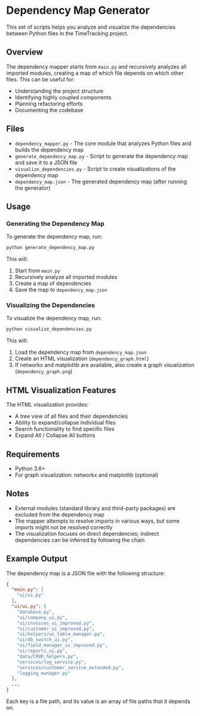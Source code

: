 # Dependency Map Generator

This set of scripts helps you analyze and visualize the dependencies between Python files in the TimeTracking project.

## Overview

The dependency mapper starts from `main.py` and recursively analyzes all imported modules, creating a map of which file depends on which other files. This can be useful for:

- Understanding the project structure
- Identifying highly coupled components
- Planning refactoring efforts
- Documenting the codebase

## Files

- `dependency_mapper.py` - The core module that analyzes Python files and builds the dependency map
- `generate_dependency_map.py` - Script to generate the dependency map and save it to a JSON file
- `visualize_dependencies.py` - Script to create visualizations of the dependency map
- `dependency_map.json` - The generated dependency map (after running the generator)

## Usage

### Generating the Dependency Map

To generate the dependency map, run:

```bash
python generate_dependency_map.py
```

This will:
1. Start from `main.py`
2. Recursively analyze all imported modules
3. Create a map of dependencies
4. Save the map to `dependency_map.json`

### Visualizing the Dependencies

To visualize the dependency map, run:

```bash
python visualize_dependencies.py
```

This will:
1. Load the dependency map from `dependency_map.json`
2. Create an HTML visualization (`dependency_graph.html`)
3. If networkx and matplotlib are available, also create a graph visualization (`dependency_graph.png`)

## HTML Visualization Features

The HTML visualization provides:

- A tree view of all files and their dependencies
- Ability to expand/collapse individual files
- Search functionality to find specific files
- Expand All / Collapse All buttons

## Requirements

- Python 3.6+
- For graph visualization: networkx and matplotlib (optional)

## Notes

- External modules (standard library and third-party packages) are excluded from the dependency map
- The mapper attempts to resolve imports in various ways, but some imports might not be resolved correctly
- The visualization focuses on direct dependencies; indirect dependencies can be inferred by following the chain

## Example Output

The dependency map is a JSON file with the following structure:

```json
{
  "main.py": [
    "ui/ui.py"
  ],
  "ui/ui.py": [
    "database.py",
    "ui/company_ui.py",
    "ui/invoices_ui_improved.py",
    "ui/customer_ui_improved.py",
    "ui/helpers/ui_table_manager.py",
    "ui/db_switch_ui.py",
    "ui/field_manager_ui_improved.py",
    "ui/reports_ui.py",
    "data/CRUD_helpers.py",
    "services/log_service.py",
    "services/customer_service_extended.py",
    "logging_manager.py"
  ],
  ...
}
```

Each key is a file path, and its value is an array of file paths that it depends on.